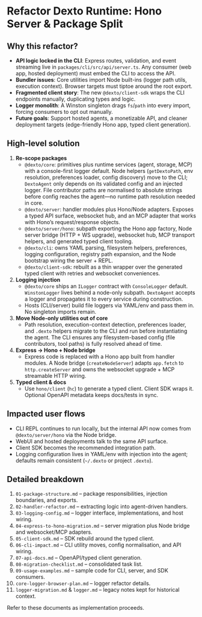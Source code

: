# Refactor Dexto Runtime: Hono Server & Package Split

## Why this refactor?

- **API logic locked in the CLI**: Express routes, validation, and event streaming live in `packages/cli/src/api/server.ts`. Any consumer (web app, hosted deployment) must embed the CLI to access the API.
- **Bundler issues**: Core utilities import Node built-ins (logger path utils, execution context). Browser targets must tiptoe around the root export.
- **Fragmented client story**: The new `@dexto/client-sdk` wraps the CLI endpoints manually, duplicating types and logic.
- **Logger monolith**: A Winston singleton drags `fs`/`path` into every import, forcing consumers to opt out manually.
- **Future goals**: Support hosted agents, a monetizable API, and cleaner deployment targets (edge-friendly Hono app, typed client generation).

## High-level solution

1. **Re-scope packages**
   - `@dexto/core`: primitives plus runtime services (agent, storage, MCP) with a console-first logger default. Node helpers (`getDextoPath`, env resolution, preferences loader, config discovery) move to the CLI; `DextoAgent` only depends on its validated config and an injected logger. File contributor paths are normalised to absolute strings before config reaches the agent—no runtime path resolution needed in core.
   - `@dexto/server`: handler modules plus Hono/Node adapters. Exposes a typed API surface, websocket hub, and an MCP adapter that works with Hono’s request/response objects.
   - `@dexto/server/hono`: subpath exporting the Hono app factory, Node server bridge (HTTP + WS upgrade), websocket hub, MCP transport helpers, and generated typed client tooling.
   - `@dexto/cli`: owns YAML parsing, filesystem helpers, preferences, logging configuration, registry path expansion, and the Node bootstrap wiring the server + REPL.
   - `@dexto/client-sdk`: rebuilt as a thin wrapper over the generated typed client with retries and websocket conveniences.
2. **Logging injection**
   - `@dexto/core` ships an `ILogger` contract with `ConsoleLogger` default. `WinstonLogger` lives behind a node-only subpath. `DextoAgent` accepts a logger and propagates it to every service during construction.
   - Hosts (CLI/server) build file loggers via YAML/env and pass them in. No singleton imports remain.
3. **Move Node-only utilities out of core**
   - Path resolution, execution-context detection, preferences loader, and `.dexto` helpers migrate to the CLI and run before instantiating the agent. The CLI ensures any filesystem-based config (file contributors, tool paths) is fully resolved ahead of time.
4. **Express → Hono + Node bridge**
   - Express code is replaced with a Hono app built from handler modules. A Node bridge (`createNodeServer`) adapts `app.fetch` to `http.createServer` and owns the websocket upgrade + MCP streamable HTTP wiring.
5. **Typed client & docs**
   - Use `hono/client` (`hc`) to generate a typed client. Client SDK wraps it. Optional OpenAPI metadata keeps docs/tests in sync.

## Impacted user flows

- CLI REPL continues to run locally, but the internal API now comes from `@dexto/server/hono` via the Node bridge.
- WebUI and hosted deployments talk to the same API surface.
- Client SDK becomes the recommended integration path.
- Logging configuration lives in YAML/env with injection into the agent; defaults remain consistent (`~/.dexto` or project `.dexto`).

## Detailed breakdown

1. `01-package-structure.md` – package responsibilities, injection boundaries, and exports.
2. `02-handler-refactor.md` – extracting logic into agent-driven handlers.
3. `03-logging-config.md` – logger interface, implementations, and host wiring.
4. `04-express-to-hono-migration.md` – server migration plus Node bridge and websocket/MCP adapters.
5. `05-client-sdk.md` – SDK rebuild around the typed client.
6. `06-cli-impact.md` – CLI utility moves, config normalisation, and API wiring.
7. `07-api-docs.md` – OpenAPI/typed client generation.
8. `08-migration-checklist.md` – consolidated task list.
9. `09-usage-examples.md` – sample code for CLI, server, and SDK consumers.
10. `core-logger-browser-plan.md` – logger refactor details.
11. `logger-migration.md` & `logger.md` – legacy notes kept for historical context.

Refer to these documents as implementation proceeds.
